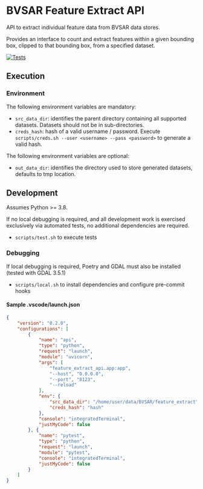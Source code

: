 # BVSAR Feature Extract API
API to extract individual feature data from BVSAR data stores.

Provides an interface to count and extract features within a given bounding box, clipped to that bounding box, from a specified dataset.

[![Tests](https://github.com/tomfumb/BVSAR-feature-extract/actions/workflows/ci_actions.yml/badge.svg?branch=main)](https://github.com/tomfumb/BVSAR-feature-extract/actions/workflows/ci_actions.yml)

## Execution
### Environment
The following environment variables are mandatory:
- `src_data_dir`: identifies the parent directory containing all supported datasets. Datasets should not be in sub-directories.
- `creds_hash`: hash of a valid username / password. Execute `scripts/creds.sh --user <username> --pass <password>` to generate a valid hash.

The following environment variables are optional:
- `out_data_dir`: identifies the directory used to store generated datasets, defaults to tmp location.

## Development
Assumes Python >= 3.8.

If no local debugging is required, and all development work is exercised exclusively via automated tests, no additional dependencies are required.
- `scripts/test.sh` to execute tests

### Debugging
If local debugging is required, Poetry and GDAL must also be installed (tested with GDAL 3.5.1)
- `scripts/local.sh` to install dependencies and configure pre-commit hooks

#### Sample .vscode/launch.json
```json
{
    "version": "0.2.0",
    "configurations": [
        {
            "name": "api",
            "type": "python",
            "request": "launch",
            "module": "uvicorn",
            "args": [
                "feature_extract_api.app:app",
                "--host", "0.0.0.0",
                "--port", "8123",
                "--reload"
            ],
            "env": {
                "src_data_dir": "/home/user/data/BVSAR/feature_extract",
                "creds_hash": "hash"
            },
            "console": "integratedTerminal",
            "justMyCode": false
        }, {
            "name": "pytest",
            "type": "python",
            "request": "launch",
            "module": "pytest",
            "console": "integratedTerminal",
            "justMyCode": false
        }
    ]
}
```